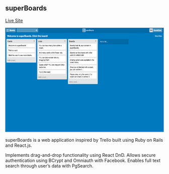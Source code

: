 ## superBoards

[Live Site][site]

[site]: http://www.superboards.xyz

<!-- ![screenshot](./sboards.png) -->
<img src="sboards.png" width="600" height="331" />

superBoards is a web application inspired by Trello built using Ruby on Rails and React.js.

Implements drag-and-drop functionality using React DnD.
Allows secure authentication using BCrypt and Omniauth with Facebook.
Enables full text search through user’s data with PgSearch.

<!-- - Create an account
- Log in / Log out
- Create, read, edit, and delete boards
- Create, read, edit, and delete lists
- Create, read, edit, and delete cards
- Create, read, edit, and delete comments on cards
- Organize cards and lists within boards
- Share boards with other members
- Search through cards for blocks of text -->

<!-- 2. Some discussion of the technical achievements. Think of it as an expansion of the bullets in your resume -->

